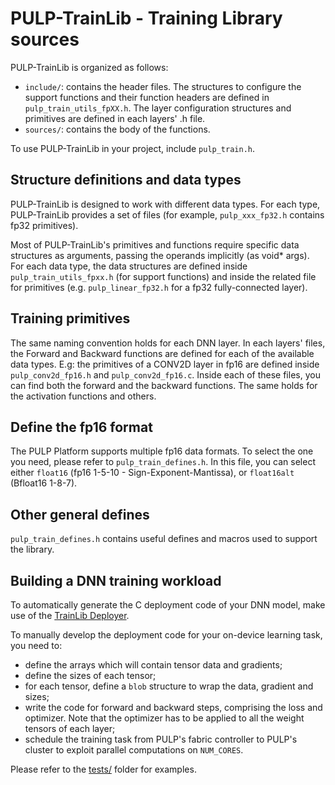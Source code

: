 # PULP-TrainLib - Training Library sources

PULP-TrainLib is organized as follows:
- `include/`: contains the header files. The structures to configure the support functions and their function headers are defined in `pulp_train_utils_fpXX.h`. The layer configuration structures and primitives are defined in each layers' .h file.
- `sources/`: contains the body of the functions.

To use PULP-TrainLib in your project, include `pulp_train.h`.

## Structure definitions and data types

PULP-TrainLib is designed to work with different data types. For each type, PULP-TrainLib provides a set of files (for example, `pulp_xxx_fp32.h` contains fp32 primitives).

Most of PULP-TrainLib's primitives and functions require specific data structures as arguments, passing the operands implicitly (as void* args). For each data type, the data structures are defined inside `pulp_train_utils_fpxx.h` (for support functions) and inside the related file for primitives (e.g. `pulp_linear_fp32.h` for a fp32 fully-connected layer).

## Training primitives

The same naming convention holds for each DNN layer. In each layers' files, the Forward and Backward functions are defined for each of the available data types. E.g: the primitives of a CONV2D layer in fp16 are defined inside `pulp_conv2d_fp16.h` and `pulp_conv2d_fp16.c`. Inside each of these files, you can find both the forward and the backward functions. The same holds for the activation functions and others.

## Define the fp16 format 

The PULP Platform supports multiple fp16 data formats. To select the one you need, please refer to `pulp_train_defines.h`. In this file, you can select either `float16` (fp16 1-5-10 - Sign-Exponent-Mantissa), or `float16alt` (Bfloat16 1-8-7).

## Other general defines

`pulp_train_defines.h` contains useful defines and macros used to support the library.

## Building a DNN training workload

To automatically generate the C deployment code of your DNN model, make use of the [TrainLib Deployer](../tools/TrainLib_Deployer/TrainLib_Deployer.py).

To manually develop the deployment code for your on-device learning task, you need to:

- define the arrays which will contain tensor data and gradients;
- define the sizes of each tensor;
- for each tensor, define a `blob` structure to wrap the data, gradient and sizes;
- write the code for forward and backward steps, comprising the loss and optimizer. Note that the optimizer has to be applied to all the weight tensors of each layer;
- schedule the training task from PULP's fabric controller to PULP's cluster to exploit parallel computations on `NUM_CORES`.

Please refer to the [tests/](../tests/) folder for examples.
